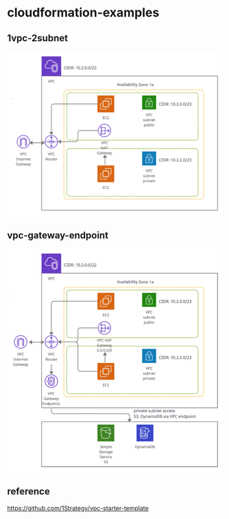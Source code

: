 # cloudformation-examples

## 1vpc-2subnet
![Alt text](./1vpc-2subnet/1vpc-2subnet.png?raw=true "1vpc-2subnet")

## vpc-gateway-endpoint
![Alt text](./vpc-gateway-endpoint/vpc-gateway-endpoint.png?raw=true "vpc-gateway-endpoint")

## reference
https://github.com/1Strategy/vpc-starter-template